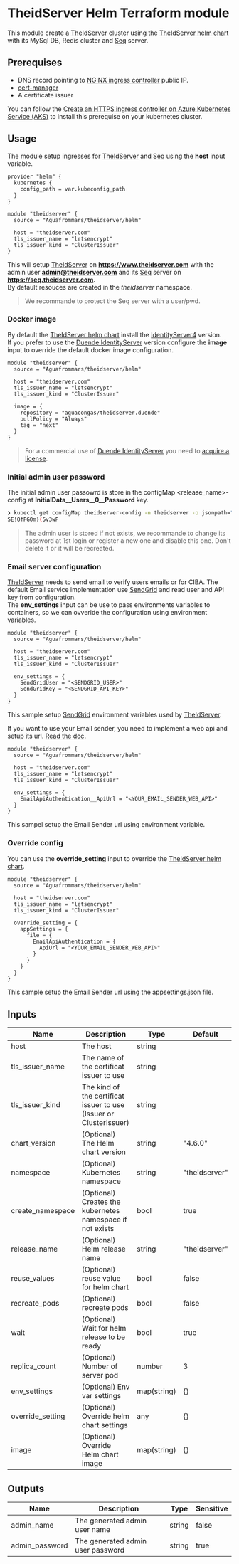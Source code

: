 # TheidServer Helm Terraform module

This module create a [TheIdServer](https://github.com/Aguafrommars/TheIdServer) cluster using the [TheIdServer helm chart](https://artifacthub.io/packages/helm/aguafrommars/theidserver) with its MySql DB, Redis cluster and [Seq](https://datalust.co/) server.

## Prerequises

- DNS record pointing to [NGINX ingress controller](https://github.com/kubernetes/ingress-nginx) public IP.
- [cert-manager](https://github.com/cert-manager/cert-manager)
- A certificate issuer

You can follow the [Create an HTTPS ingress controller on Azure Kubernetes Service (AKS)](https://docs.microsoft.com/en-us/azure/aks/ingress-tls?tabs=azure-cli#add-an-a-record-to-your-dns-zone) to install this prerequise on your kubernetes cluster.

## Usage

The module setup ingresses for [TheIdServer](https://github.com/Aguafrommars/TheIdServer) and [Seq](https://datalust.co/) using the **host** input variable.

``` hcl
provider "helm" {
  kubernetes {
    config_path = var.kubeconfig_path
  }
}

module "theidserver" {
  source = "Aguafrommars/theidserver/helm"

  host = "theidserver.com"
  tls_issuer_name = "letsencrypt"
  tls_issuer_kind = "ClusterIssuer"
}
```

This will setup [TheIdServer](https://github.com/Aguafrommars/TheIdServer) on **https://www.theidserver.com** with the admin user **admin@theidserver.com** and its [Seq](https://datalust.co/) server on **https://seq.theidserver.com**.  
By default resouces are created in the *theidserver* namespace.

> We recommande to protect the Seq server with a user/pwd.

### Docker image

By default the [TheIdServer helm chart](https://artifacthub.io/packages/helm/aguafrommars/theidserver) install the [IdentityServer4](https://github.com/Aguafrommars/TheIdServer/blob/master/src/Aguacongas.TheIdServer.IS4/README.md) version.  
If you prefer to use the [Duende IdentityServer](https://github.com/Aguafrommars/TheIdServer/blob/master/src/Aguacongas.TheIdServer.Duende/README.md) version configure the **image** input to override the default docker image configuration.

``` hcl
module "theidserver" {
  source = "Aguafrommars/theidserver/helm"

  host = "theidserver.com"
  tls_issuer_name = "letsencrypt"
  tls_issuer_kind = "ClusterIssuer"

  image = {
    repository = "aguacongas/theidserver.duende"
    pullPolicy = "Always"
    tag = "next"
  }
}
```

> For a commercial use of [Duende IdentityServer](https://duendesoftware.com/products/identityserver) you need to [acquire a license](https://duendesoftware.com/products/identityserver#pricing).  

### Initial admin user password

The initial admin user passowrd is store in the configMap <release_name>-config at **InitialData__Users__0__Password** key.

``` bash
❯ kubectl get configMap theidserver-config -n theidserver -o jsonpath="{.data['InitialData__Users__0__Password']}"
SE!OfFGOm}(5v3wF
```

> The admin user is stored if not exists, we recommande to change its password at 1st login or register a new one and disable this one. Don't delete it or it will be recreated.

### Email server configuration

[TheIdServer](https://github.com/Aguafrommars/TheIdServer) needs to send email to verify users emails or for CIBA. The default Email service implementation use [SendGrid](https://sendgrid.com/) and read user and API key from configuration.  
The **env_settings** input can be use to pass environments variables to containers, so we can ovveride the configuration using environment variables. 

``` hcl
module "theidserver" {
  source = "Aguafrommars/theidserver/helm"

  host = "theidserver.com"
  tls_issuer_name = "letsencrypt"
  tls_issuer_kind = "ClusterIssuer"

  env_settings = {
    SendGridUser = "<SENDGRID_USER>"
    SendGridKey = "<SENDGRID_API_KEY>"
  }
}
```
This sample setup [SendGrid](https://sendgrid.com/) environment variables used by [TheIdServer](https://github.com/Aguafrommars/TheIdServer).

If you want to use your Email sender, you need to implement a web api and setup its url. [Read the doc](https://github.com/Aguafrommars/TheIdServer/blob/master/src/Aguacongas.TheIdServer.Duende/README.md#use-your-api). 

``` hcl
module "theidserver" {
  source = "Aguafrommars/theidserver/helm"

  host = "theidserver.com"
  tls_issuer_name = "letsencrypt"
  tls_issuer_kind = "ClusterIssuer"

  env_settings = {
    EmailApiAuthentication__ApiUrl = "<YOUR_EMAIL_SENDER_WEB_API>"
  }
}
```
This sampel setup the Email Sender url using environment variable.


### Override config

You can use the **override_setting** input to override the [TheIdServer helm chart](https://artifacthub.io/packages/helm/aguafrommars/theidserver).

``` hcl
module "theidserver" {
  source = "Aguafrommars/theidserver/helm"

  host = "theidserver.com"
  tls_issuer_name = "letsencrypt"
  tls_issuer_kind = "ClusterIssuer"

  override_setting = {
    appSettings = {
      file = {
        EmailApiAuthentication = {
          ApiUrl = "<YOUR_EMAIL_SENDER_WEB_API>"
        }
      }
    }
  }
}
```
This sample setup the Email Sender url using the appsettings.json file.

## Inputs

|Name|Description|Type|Default|  
|----|-----------|----|-------|  
|host|The host|string||
|tls_issuer_name|The name of the certificat issuer to use|string||
|tls_issuer_kind|The kind of the certificat issuer to use (Issuer or ClusterIssuer)|string||
|chart_version|(Optional) The Helm chart version|string|"4.6.0"|
|namespace|(Optional) Kubernetes namespace|string|"theidserver"|
|create_namespace|(Optional) Creates the kubernetes namespace if not exists|bool|true|
|release_name|(Optional) Helm release name|string|"theidserver"|
|reuse_values|(Optional) reuse value for helm chart|bool|false|
|recreate_pods|(Optional) recreate pods|bool|false|
|wait|(Optional) Wait for helm release to be ready|bool|true|
|replica_count|(Optional) Number of server pod|number|3|
|env_settings|(Optional) Env var settings|map(string)|{}|
|override_setting|(Optional) Override helm chart settings|any|{}|
|image|(Optional) Override Helm chart image|map(string)|{}|

## Outputs

|Name|Description|Type|Sensitive|  
|----|-----------|----|---------|  
|admin_name|The generated admin user name|string|false|
|admin_password|The generated admin user password|string|true|


